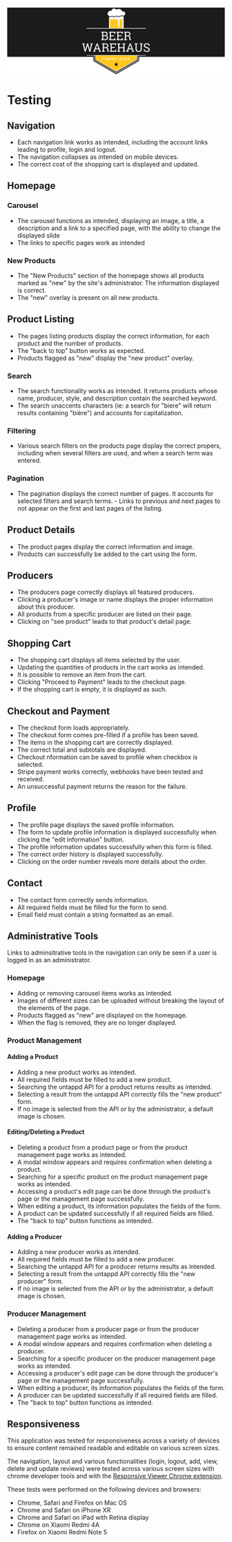 ![Beer WareHaus Logo](readme-files/beer-warehaus-readme-logo.png)

# Testing

## Navigation

-   Each navigation link works as intended, including the account links leading to profile, login and logout.
-   The navigation collapses as intended on mobile devices.
-   The correct cost of the shopping cart is displayed and updated.

## Homepage

### Carousel

-   The carousel functions as intended, displaying an image, a title, a description and a link to a specified page, with the ability to change the displayed slide
-   The links to specific pages work as intended

### New Products

-   The "New Products" section of the homepage shows all products marked as "new" by the site's administrator. The information displayed is correct.
-   The "new" overlay is present on all new products.

## Product Listing

-   The pages listing products display the correct information, for each product and the number of products.
-   The "back to top" button works as expected.
-   Products flagged as "new" display the "new product" overlay.

### Search

-   The search functionality works as intended. It returns products whose name, producer, style, and description contain the searched keyword.
-   The search unaccents characters (ie: a search for "biere" will return results containing "bière") and accounts for capitalization.

### Filtering

-   Various search filters on the products page display the correct propers, including when several filters are used, and when a search term was entered.

### Pagination

-   The pagination displays the correct number of pages. It accounts for selected filters and search terms. - Links to previous and next pages to not appear on the first and last pages of the listing.

## Product Details

-   The product pages display the correct information and image.
-   Products can successfully be added to the cart using the form.

## Producers

-   The producers page correctly displays all featured producers.
-   Clicking a producer's image or name displays the proper information about this producer.
-   All products from a specific producer are listed on their page.
-   Clicking on "see product" leads to that product's detail page.

## Shopping Cart

-   The shopping cart displays all items selected by the user.
-   Updating the quantities of products in the cart works as intended.
-   It is possible to remove an item from the cart.
-   Clicking "Proceed to Payment" leads to the checkout page.
-   If the shopping cart is empty, it is displayed as such.

## Checkout and Payment

-   The checkout form loads appropriately.
-   The checkout form comes pre-filled if a profile has been saved.
-   The items in the shopping cart are correctly displayed.
-   The correct total and subtotals are displayed.
-   Checkout nformation can be saved to profile when checkbox is selected.
-   Stripe payment works correctly, webhooks have been tested and received.
-   An unsuccessful payment returns the reason for the failure.

## Profile

-   The profile page displays the saved profile information.
-   The form to update profile information is displayed successfully when clicking the "edit information" button.
-   The profile information updates successfully when this form is filled.
-   The correct order history is displayed successfully.
-   Clicking on the order number reveals more details about the order.

## Contact

-   The contact form correctly sends information.
-   All required fields must be filled for the form to send.
-   Email field must contain a string formatted as an email.

## Administrative Tools

Links to adminsitrative tools in the navigation can only be seen if a user is logged in as an administrator.

### Homepage

-   Adding or removing carousel items works as intended.
-   Images of different sizes can be uploaded without breaking the layout of the elements of the page.
-   Products flagged as "new" are displayed on the homepage.
-   When the flag is removed, they are no longer displayed.

### Product Management

#### Adding a Product

-   Adding a new product works as intended.
-   All required fields must be filled to add a new product.
-   Searching the untappd API for a product returns results as intended.
-   Selecting a result from the untappd API correctly fills the "new product" form.
-   If no image is selected from the API or by the administrator, a default image is chosen.

#### Editing/Deleting a Product

-   Deleting a product from a product page or from the product management page works as intended.
-   A modal window appears and requires confirmation when deleting a product.
-   Searching for a specific product on the product management page works as intended.
-   Accessing a product's edit page can be done through the product's page or the management page successfully.
-   When editing a product, its information populates the fields of the form.
-   A product can be updated successfully if all required fields are filled.
-   The "back to top" button functions as intended.

#### Adding a Producer

-   Adding a new producer works as intended.
-   All required fields must be filled to add a new producer.
-   Searching the untappd API for a producer returns results as intended.
-   Selecting a result from the untappd API correctly fills the "new producer" form.
-   If no image is selected from the API or by the administrator, a default image is chosen.

### Producer Management

-   Deleting a producer from a producer page or from the producer management page works as intended.
-   A modal window appears and requires confirmation when deleting a producer.
-   Searching for a specific producer on the producer management page works as intended.
-   Accessing a producer's edit page can be done through the producer's page or the management page successfully.
-   When editing a producer, its information populates the fields of the form.
-   A producer can be updated successfully if all required fields are filled.
-   The "back to top" button functions as intended.

## Responsiveness

This application was tested for responsiveness across a variety of devices to ensure content remained readable and editable on various screen sizes.

The navigation, layout and various functionalities (login, logout, add, view, delete and update reviews) were tested across various screen sizes with chrome developer tools and with the [Responsive Viewer Chrome extension](https://chrome.google.com/webstore/detail/responsive-viewer/inmopeiepgfljkpkidclfgbgbmfcennb).

These tests were performed on the following devices and browsers:

-   Chrome, Safari and Firefox on Mac OS
-   Chrome and Safari on iPhone XR
-   Chrome and Safari on iPad with Retina display
-   Chrome on Xiaomi Redmi 4A
-   Firefox on Xiaomi Redmi Note 5
